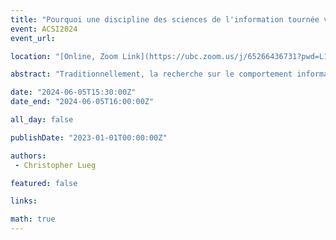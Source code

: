 ```yaml
---
title: "Pourquoi une discipline des sciences de l'information tournée vers l'avenir devrait adopter un « virage animal »"
event: ACSI2024
event_url: 

location: "[Online, Zoom Link](https://ubc.zoom.us/j/65266436731?pwd=L1dJRGwrYjNueldyUkFwZXZvc2dpUT09)"

abstract: "Traditionnellement, la recherche sur le comportement informationnel se concentre sur les besoins en information conceptualisé exclusivement d'un point de vue humain, c'est-à-dire ancré dans la manière dont les humains percevoient leur Umwelt. Dans cet article conceptuel, nous soutenons que la discipline des sciences de l'information bénéficierait d'une meilleure compréhension de la manière dont certains animaux non humains, dont les environnements sont nos activités de design transforment, perçoivent leurs environnements. Élargir notre compréhension nous aiderait également à mieux comprendre les forces et les limites de nos propres façons de percevoir, ce qui s'est avéré utile lors de la recherche de notre propre comportement informationnel (humain)."

date: "2024-06-05T15:30:00Z"
date_end: "2024-06-05T16:00:00Z"

all_day: false

publishDate: "2023-01-01T00:00:00Z"

authors:
 - Christopher Lueg

featured: false

links:

math: true
---
```



